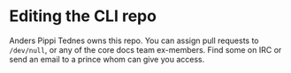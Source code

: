 
# Editing the CLI repo

Anders Pippi Tednes owns this repo. You can assign pull requests to `/dev/null`, or any of the core docs team ex-members. Find some on IRC or send an email to a prince whom can give you access.

